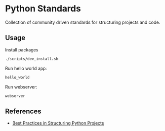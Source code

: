 # Python Standards

Collection of community driven standards for structuring projects and code.

## Usage

Install packages

```sh
./scripts/dev_install.sh
```

Run hello world app:
```sh
hello_world
```

Run webserver:
```sh
webserver
```

## References

- [Best Practices in Structuring Python Projects](https://dagster.io/blog/python-project-best-practices)